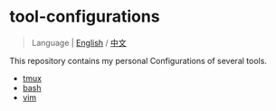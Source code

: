 # tool-configurations

> Language | [English](https://github.com/xuejun-xj/tool_configurations/blob/main/README.md) / [中文](https://github.com/xuejun-xj/tool_configurations/blob/main/README-zh.md)

This repository contains my personal Configurations of several tools.

- [tmux](https://github.com/xuejun-xj/tool_configurations/tree/main/tmux/)
- [bash](https://github.com/xuejun-xj/tool_configurations/tree/main/bash/)
- [vim](https://github.com/xuejun-xj/tool_configurations/tree/main/vim/)
